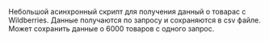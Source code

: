 Небольшой асинхронный скрипт для получения данный о товарас с Wildberries.
Данные получаются по запросу и сохраняются в csv файле.
Может сохранить данные о 6000 товаров с одного запрос.

